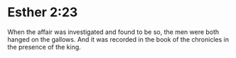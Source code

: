 # Esther 2:23

When the affair was investigated and found to be so, the men were both hanged on the gallows. And it was recorded in the book of the chronicles in the presence of the king.

